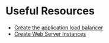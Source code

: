 # Useful Resources

- [Create the application load balancer](https://hiveit.co.uk/techshop/terraform-aws-vpc-example/04-create-the-application-load-balancer/)
- [Create Web Server Instances](https://hiveit.co.uk/techshop/terraform-aws-vpc-example/06-create-web-server-instances/)